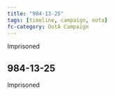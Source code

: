 ```yaml
---
title: "984-13-25"
tags: [timeline, campaign, oota]
fc-category: OotA Campaign
---
```

<span class='ob-timelines'
	data-date='984-13-25-00'
	data-title='Campaign: NAGA Adventures'
	data-class='orange'> Imprisoned </span>
## 984-13-25
Imprisoned
